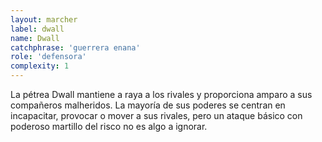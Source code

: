 ```yaml
---
layout: marcher
label: dwall
name: Dwall
catchphrase: 'guerrera enana'
role: 'defensora'
complexity: 1
---
```


La pétrea Dwall mantiene a raya a los rivales y proporciona amparo a sus compañeros malheridos.
La mayoría de sus poderes se centran en incapacitar, provocar o mover a sus rivales, pero un ataque básico con poderoso
martillo del risco no es algo a ignorar.
